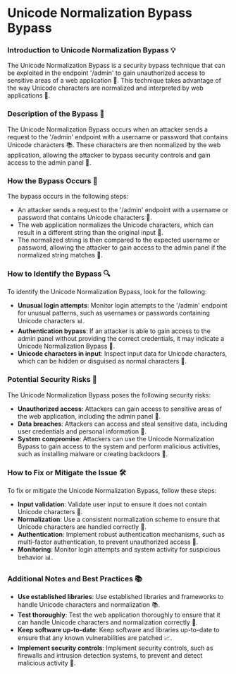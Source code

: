 # Unicode Normalization Bypass Bypass

### Introduction to Unicode Normalization Bypass 💡
The Unicode Normalization Bypass is a security bypass technique that can be exploited in the endpoint '/admin' to gain unauthorized access to sensitive areas of a web application 🚪. This technique takes advantage of the way Unicode characters are normalized and interpreted by web applications 🤔.

### Description of the Bypass 📝
The Unicode Normalization Bypass occurs when an attacker sends a request to the '/admin' endpoint with a username or password that contains Unicode characters 📚. These characters are then normalized by the web application, allowing the attacker to bypass security controls and gain access to the admin panel 🚪.

### How the Bypass Occurs 🤔
The bypass occurs in the following steps:
* An attacker sends a request to the '/admin' endpoint with a username or password that contains Unicode characters 📝.
* The web application normalizes the Unicode characters, which can result in a different string than the original input 🔄.
* The normalized string is then compared to the expected username or password, allowing the attacker to gain access to the admin panel if the normalized string matches 🚪.

### How to Identify the Bypass 🔍
To identify the Unicode Normalization Bypass, look for the following:
* **Unusual login attempts**: Monitor login attempts to the '/admin' endpoint for unusual patterns, such as usernames or passwords containing Unicode characters 📊.
* **Authentication bypass**: If an attacker is able to gain access to the admin panel without providing the correct credentials, it may indicate a Unicode Normalization Bypass 🚨.
* **Unicode characters in input**: Inspect input data for Unicode characters, which can be hidden or disguised as normal characters 🧐.

### Potential Security Risks 🚨
The Unicode Normalization Bypass poses the following security risks:
* **Unauthorized access**: Attackers can gain access to sensitive areas of the web application, including the admin panel 🚪.
* **Data breaches**: Attackers can access and steal sensitive data, including user credentials and personal information 📁.
* **System compromise**: Attackers can use the Unicode Normalization Bypass to gain access to the system and perform malicious activities, such as installing malware or creating backdoors 🤖.

### How to Fix or Mitigate the Issue 🛠️
To fix or mitigate the Unicode Normalization Bypass, follow these steps:
* **Input validation**: Validate user input to ensure it does not contain Unicode characters 📝.
* **Normalization**: Use a consistent normalization scheme to ensure that Unicode characters are handled correctly 🔄.
* **Authentication**: Implement robust authentication mechanisms, such as multi-factor authentication, to prevent unauthorized access 🚫.
* **Monitoring**: Monitor login attempts and system activity for suspicious behavior 📊.

### Additional Notes and Best Practices 📚
* **Use established libraries**: Use established libraries and frameworks to handle Unicode characters and normalization 📚.
* **Test thoroughly**: Test the web application thoroughly to ensure that it can handle Unicode characters and normalization correctly 🧐.
* **Keep software up-to-date**: Keep software and libraries up-to-date to ensure that any known vulnerabilities are patched 📈.
* **Implement security controls**: Implement security controls, such as firewalls and intrusion detection systems, to prevent and detect malicious activity 🚫.